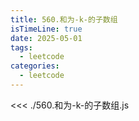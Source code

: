 ```yaml
---
title: 560.和为-k-的子数组
isTimeLine: true
date: 2025-05-01
tags:
  - leetcode
categories:
  - leetcode
---
```


<<< ./560.和为-k-的子数组.js

